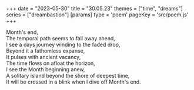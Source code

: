 +++
date = "2023-05-30"
title = "30.05.23"
themes = ["time", "dreams"]
series = ["dreambastion"]
[params]
  type = 'poem'
  pageKey = 'src/poem.js'
+++

Month's end,  
The temporal path seems to fall away ahead,  
I see a days journey winding to the faded drop,  
Beyond it a fathomless expanse,  
It pulses with ancient vacancy,  
The time flows on afloat the horizon,  
I see the Month beginning anew,  
A solitary island beyond the shore of deepest time,  
It will be crossed in a blink when I dive off Month's end.
